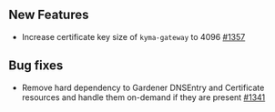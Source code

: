 ## New Features

- Increase certificate key size of `kyma-gateway` to 4096 [#1357](https://github.com/kyma-project/api-gateway/pull/1357)

## Bug fixes

- Remove hard dependency to Gardener DNSEntry and Certificate resources and handle them on-demand if they are present [#1341](https://github.com/kyma-project/api-gateway/pull/1341)